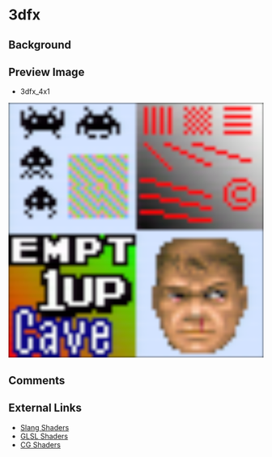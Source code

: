 # 3dfx

## Background

## Preview Image
* 3dfx_4x1

![](../image/shader/3dfx/3dfx_4x1.png)

## Comments

## External Links

* [Slang Shaders](https://github.com/libretro/slang-shaders)
* [GLSL Shaders](https://github.com/libretro/glsl-shaders)
* [CG Shaders](https://github.com/libretro/common-shaders)
